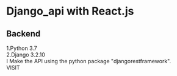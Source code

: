 # Django_api with React.js
## Backend 
1.Python 3.7<br />
2.Django 3.2.10<br />
I Make the API using the python package "djangorestframework". <br />
VISIT
